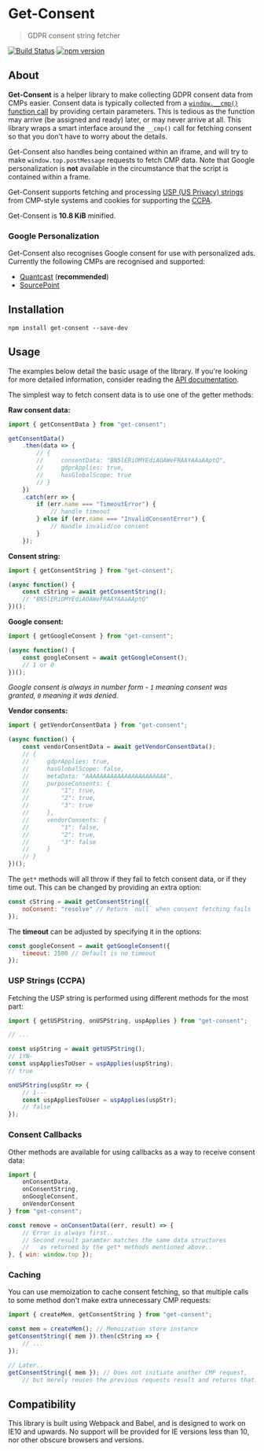 # Get-Consent
> GDPR consent string fetcher

[![Build Status](https://travis-ci.org/Kiosked/get-consent.svg?branch=master)](https://travis-ci.org/Kiosked/get-consent) [![npm version](https://badge.fury.io/js/get-consent.svg)](https://www.npmjs.com/package/get-consent)

## About
**Get-Consent** is a helper library to make collecting GDPR consent data from CMPs easier. Consent data is typically collected from a [`window.__cmp()` function call](https://github.com/InteractiveAdvertisingBureau/GDPR-Transparency-and-Consent-Framework/blob/master/CMP%20JS%20API%20v1.1%20Final.md#what-api-will-need-to-be-provided-by-the-cmp-) by providing certain parameters. This is tedious as the function may arrive (be assigned and ready) later, or may never arrive at all. This library wraps a smart interface around the `__cmp()` call for fetching consent so that you don't have to worry about the details.

Get-Consent also handles being contained within an iframe, and will try to make `window.top.postMessage` requests to fetch CMP data. Note that Google personalization is **not** available in the circumstance that the script is contained within a frame.

Get-Consent supports fetching and processing [USP (US Privacy) strings](https://iabtechlab.com/standards/ccpa/) from CMP-style systems and cookies for supporting the [CCPA](https://en.wikipedia.org/wiki/California_Consumer_Privacy_Act).

Get-Consent is **10.8 KiB** minified.

### Google Personalization
Get-Consent also recognises Google consent for use with personalized ads. Currently the following CMPs are recognised and supported:

 * [Quantcast](https://www.quantcast.com/blog/quantcast-choice-your-solution-for-gdpr-consent/) (**recommended**)
 * [SourcePoint](https://www.sourcepoint.com/cmp/)

## Installation

```shell
npm install get-consent --save-dev
```

## Usage

The examples below detail the basic usage of the library. If you're looking for more detailed information, consider reading the [API documentation](API.md).

The simplest way to fetch consent data is to use one of the getter methods:

**Raw consent data:**

```javascript
import { getConsentData } from "get-consent";

getConsentData()
    .then(data => {
        // {
        //     consentData: "BN5lERiOMYEdiAOAWeFRAAYAAaAAptQ",
        //     gdprApplies: true,
        //     hasGlobalScope: true
        // }
    })
    .catch(err => {
        if (err.name === "TimeoutError") {
            // handle timeout
        } else if (err.name === "InvalidConsentError") {
            // Handle invalid/no consent
        }
    });
```

**Consent string:**

```javascript
import { getConsentString } from "get-consent";

(async function() {
    const cString = await getConsentString();
    // "BN5lERiOMYEdiAOAWeFRAAYAAaAAptQ"
})();
```

**Google consent:**

```javascript
import { getGoogleConsent } from "get-consent";

(async function() {
    const googleConsent = await getGoogleConsent();
    // 1 or 0
})();
```

_Google consent is always in number form - `1` meaning consent was granted, `0` meaning it was denied._

**Vendor consents:**

```javascript
import { getVendorConsentData } from "get-consent";

(async function() {
    const vendorConsentData = await getVendorConsentData();
    // {
    //     gdprApplies: true,
    //     hasGlobalScope: false,
    //     metaData: "AAAAAAAAAAAAAAAAAAAAAAA",
    //     purposeConsents: {
    //         "1": true,
    //         "2": true,
    //         "3": true
    //     },
    //     vendorConsents: {
    //         "1": false,
    //         "2": true,
    //         "3": false
    //     }
    // }
})();
```

The `get*` methods will all throw if they fail to fetch consent data, or if they time out. This can be changed by providing an extra option:

```javascript
const cString = await getConsentString({
    noConsent: "resolve" // Return `null` when consent fetching fails
});
```

The **timeout** can be adjusted by specifying it in the options:

```javascript
const googleConsent = await getGoogleConsent({
    timeout: 2500 // Default is no timeout
});
```

### USP Strings (CCPA)

Fetching the USP string is performed using different methods for the most part:

```javascript
import { getUSPString, onUSPString, uspApplies } from "get-consent";

// ...

const uspString = await getUSPString();
// 1YN-
const uspAppliesToUser = uspApplies(uspString);
// true

onUSPString(uspStr => {
    // 1---
    const uspAppliesToUser = uspApplies(uspStr);
    // false
});
```

### Consent Callbacks

Other methods are available for using callbacks as a way to receive consent data:

```javascript
import {
    onConsentData,
    onConsentString,
    onGoogleConsent,
    onVendorConsent
} from "get-consent";

const remove = onConsentData((err, result) => {
    // Error is always first..
    // Second result paramter matches the same data structures
    //   as returned by the get* methods mentioned above..
}, { win: window.top });
```

### Caching

You can use memoization to cache consent fetching, so that multiple calls to some method don't make extra unnecessary CMP requests:

```javascript
import { createMem, getConsentString } from "get-consent";

const mem = createMem(); // Memoization store instance
getConsentString({ mem }).then(cString => {
    // ...
});

// Later..
getConsentString({ mem }); // Does not initiate another CMP request,
    // but merely reuses the previous requests result and returns that.
```

## Compatibility
This library is built using Webpack and Babel, and is designed to work on IE10 and upwards. No support will be provided for IE versions less than 10, nor other obscure browsers and versions.

